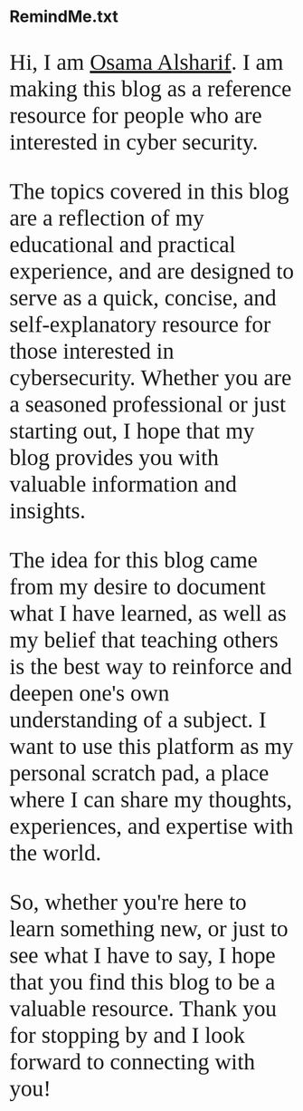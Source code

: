 # RemindMe.txt

<link rel="preconnect" href="https://fonts.googleapis.com">
<link rel="preconnect" href="https://fonts.gstatic.com" crossorigin>
<link href="https://fonts.googleapis.com/css2?family=Comfortaa:wght@300&display=swap" rel="stylesheet"> 

<style>

p {
  font-family: 'Comfortaa', cursive;
  font-size: 40px;
}

</style>

<p>

Hi, I am [Osama Alsharif](https://www.linkedin.com/in/osama-alsharif-21153716a). I am making this blog as a reference resource for people who are interested in cyber security.

The topics covered in this blog are a reflection of my educational and practical experience, and are designed to serve as a quick, concise, and self-explanatory resource for those interested in cybersecurity. Whether you are a seasoned professional or just starting out, I hope that my blog provides you with valuable information and insights.

The idea for this blog came from my desire to document what I have learned, as well as my belief that teaching others is the best way to reinforce and deepen one's own understanding of a subject. I want to use this platform as my personal scratch pad, a place where I can share my thoughts, experiences, and expertise with the world.

So, whether you're here to learn something new, or just to see what I have to say, I hope that you find this blog to be a valuable resource. Thank you for stopping by and I look forward to connecting with you!

</p>
